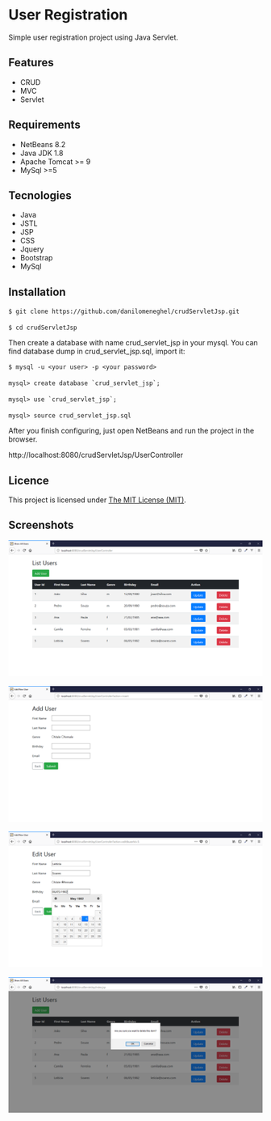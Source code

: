 # User Registration

Simple user registration project using Java Servlet.

## Features

- CRUD
- MVC
- Servlet

## Requirements

- NetBeans 8.2
- Java JDK 1.8
- Apache Tomcat >= 9
- MySql >=5

## Tecnologies

- Java
- JSTL
- JSP
- CSS
- Jquery
- Bootstrap
- MySql

## Installation

```
$ git clone https://github.com/danilomeneghel/crudServletJsp.git

$ cd crudServletJsp

```

Then create a database with name crud_servlet_jsp in your mysql. You can find database dump in crud_servlet_jsp.sql, import it:

```
$ mysql -u <your user> -p <your password>

mysql> create database `crud_servlet_jsp`;

mysql> use `crud_servlet_jsp`;

mysql> source crud_servlet_jsp.sql

```

After you finish configuring, just open NetBeans and run the project in the browser. <br>

http://localhost:8080/crudServletJsp/UserController

## Licence

This project is licensed under <a href="LICENSE">The MIT License (MIT)</a>.

## Screenshots

![Screenshots](screenshots/screenshot01.png)<br><br>
![Screenshots](screenshots/screenshot02.png)<br><br>
![Screenshots](screenshots/screenshot03.png)<br><br>
![Screenshots](screenshots/screenshot04.png)<br><br>
